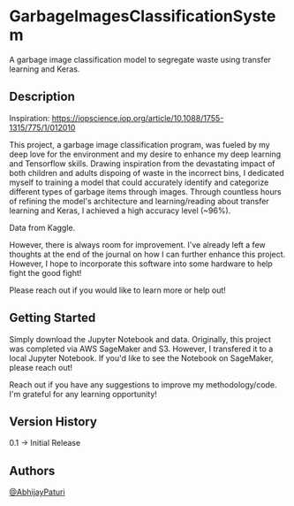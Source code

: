 # GarbageImagesClassificationSystem
A garbage image classification model to segregate waste using transfer learning and Keras.

## Description

Inspiration: https://iopscience.iop.org/article/10.1088/1755-1315/775/1/012010<br>

This project, a garbage image classification program, was fueled by my deep love for the environment and my desire to enhance my deep learning and Tensorflow skills. Drawing inspiration from the devastating impact of both children and adults dispoing of waste in the incorrect bins, I dedicated myself to training a model that could accurately identify and categorize different types of garbage items through images. Through countless hours of refining the model's architecture and learning/reading about transfer learning and Keras, I achieved a high accuracy level (~96%).

Data from Kaggle.

However, there is always room for improvement. I've already left a few thoughts at the end of the journal on how I can further enhance this project. However, I hope to incorporate this software into some hardware to help fight the good fight! 

Please reach out if you would like to learn more or help out!

## Getting Started 
Simply download the Jupyter Notebook and data. Originally, this project was completed via AWS SageMaker and S3. However, I transfered it to  a local Jupyter Notebook. If you'd like to see the Notebook on SageMaker, please reach out!

Reach out if you have any suggestions to improve my methodology/code. I'm grateful for any learning opportunity!

## Version History
0.1 -> Initial Release

## Authors
[@AbhijayPaturi](https://github.com/AbhijayPaturi)
